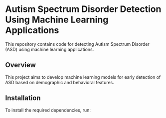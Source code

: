 # Autism Spectrum Disorder Detection Using Machine Learning Applications

This repository contains code for detecting Autism Spectrum Disorder (ASD) using machine learning applications. 

## Overview

This project aims to develop machine learning models for early detection of ASD based on demographic and behavioral features.

## Installation

To install the required dependencies, run:

